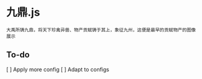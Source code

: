 # 九鼎.js

`大禹所铸九鼎，将天下珍禽异兽、物产贡赋铸于其上，象征九州，这便是最早的贡赋物产的图像展示`

## To-do

[ ] Apply more config
[ ] Adapt to configs
